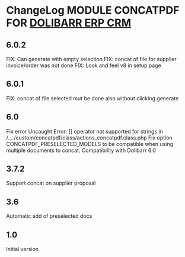 # ChangeLog MODULE CONCATPDF FOR <a href="https://www.dolibarr.org">DOLIBARR ERP CRM</a>


## 6.0.2

FIX: Can generate with empty selection
FIX: concat of file for supplier invoice/order was not done
FIX: Look and feel v8 in setup page

## 6.0.1

FIX: concat of file selected mut be done also without clicking generate

## 6.0

Fix error Uncaught Error: [] operator not supported for strings in /..../custom/concatpdf/class/actions_concatpdf.class.php
Fix option CONCATPDF_PRESELECTED_MODELS to be compatible when using multiple documents to concat.
Compatibility with Dolibarr 6.0

## 3.7.2

Support concat on supplier proposal

## 3.6

Automatic add of preselected docs

## 1.0

Initial version
